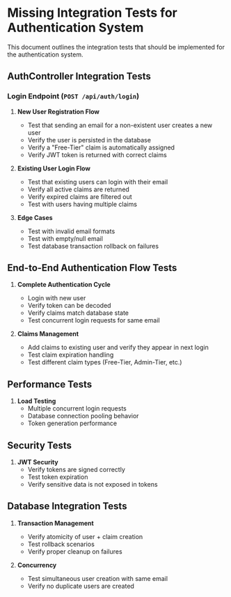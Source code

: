# Missing Integration Tests for Authentication System

This document outlines the integration tests that should be implemented for the authentication system.

## AuthController Integration Tests

### Login Endpoint (`POST /api/auth/login`)
1. **New User Registration Flow**
   - Test that sending an email for a non-existent user creates a new user
   - Verify the user is persisted in the database
   - Verify a "Free-Tier" claim is automatically assigned
   - Verify JWT token is returned with correct claims

2. **Existing User Login Flow**
   - Test that existing users can login with their email
   - Verify all active claims are returned
   - Verify expired claims are filtered out
   - Test with users having multiple claims

3. **Edge Cases**
   - Test with invalid email formats
   - Test with empty/null email
   - Test database transaction rollback on failures

## End-to-End Authentication Flow Tests

1. **Complete Authentication Cycle**
   - Login with new user
   - Verify token can be decoded
   - Verify claims match database state
   - Test concurrent login requests for same email

2. **Claims Management**
   - Add claims to existing user and verify they appear in next login
   - Test claim expiration handling
   - Test different claim types (Free-Tier, Admin-Tier, etc.)

## Performance Tests

1. **Load Testing**
   - Multiple concurrent login requests
   - Database connection pooling behavior
   - Token generation performance

## Security Tests

1. **JWT Security**
   - Verify tokens are signed correctly
   - Test token expiration
   - Verify sensitive data is not exposed in tokens

## Database Integration Tests

1. **Transaction Management**
   - Verify atomicity of user + claim creation
   - Test rollback scenarios
   - Verify proper cleanup on failures

2. **Concurrency**
   - Test simultaneous user creation with same email
   - Verify no duplicate users are created